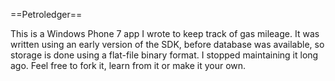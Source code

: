 ==Petroledger==

This is a Windows Phone 7 app I wrote to keep track of gas mileage.  It was written using an early version of the SDK, before database
was available, so storage is done using a flat-file binary format.  I stopped maintaining it long ago.  Feel free to fork
it, learn from it or make it your own.